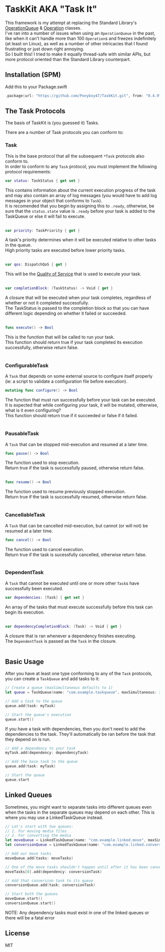 # TaskKit AKA "Task It"

This framework is my attempt at replacing the Standard Library's [OperationQueue](https://developer.apple.com/documentation/foundation/operationqueue) & [Operation](https://developer.apple.com/documentation/foundation/operation) classes.<br />
I've ran into a number of issues when using an `OperationQueue` in the past, like when it can't handle more than 100 `Operation`s and freezes indefinitely (at least on Linux), as well as a number of other intricacies that I found frustrating or just down right annoying.<br />
So I built this! I tried to make it equally thread-safe with similar APIs, but more protocol oriented than the Standard Library counterpart.

## Installation (SPM)
Add this to your Package.swift
```swift
.package(url: "https://github.com/Ponyboy47/TaskKit.git", from: "0.4.9")
```

## The Task Protocols
The basis of TaskKit is (you guessed it) Tasks.

There are a number of Task protocols you can conform to:
### Task
This is the base protocol that all the subsequent `*Task` protocols also conform to.<br />
In order to conform to any `Task` protocol, you must implement the following protocol requirements:<br />

```swift
var status: TaskStatus { get set }
```
This contains information about the current execution progress of the task and may also contain an array of log messages (you would have to add log messages in your object that conforms to `Task`).<br />
It is recomended that you begin by assigning this to `.ready`, otherwise, be sure that the `status.state` value is `.ready` before your task is added to the TaskQueue or else it will fail to execute.<br /><br />

```swift
var priority: TaskPriority { get }
```
A task's priority determines when it will be executed relative to other tasks in the queue.<br />
High priority tasks are executed before lower priority tasks.<br /><br />

```swift
var qos: DispatchQoS { get }
```
This will be the [Quality of Service](https://developer.apple.com/documentation/dispatch/dispatchqos) that is used to execute your task.<br /><br />

```swift
var completionBlock: (TaskStatus) -> Void { get }
```
A closure that will be executed when your task completes, regardless of whether or not it completed successfully.<br />
The TaskStatus is passed to the completion block so that you can have different logic depending on whether it failed or succeeded.<br /><br />

```swift
func execute() -> Bool
```
This is the function that will be called to run your task.<br />
This function should return true if your task completed its execution successfully, otherwise return false.<br /><br />

### ConfigurableTask
A `Task` that depends on some external source to configure itself properly (ie: a script to validate a configuration file before execution).

```swift
mutating func configure() -> Bool
```
The function that must run successfully before your task can be executed. It is expected that while configuring your task, it will be mutated, otherwise, what is it even configuring?<br />
This function should return true if it succeeded or false if it failed.<br /><br />

### PausableTask
A `Task` that can be stopped mid-execution and resumed at a later time.

```swift
func pause() -> Bool
```
The function used to stop execution.<br />
Return true if the task is successfully paused, otherwise return false.<br /><br />

```swift
func resume() -> Bool
```
The function used to resume previously stopped execution.<br />
Return true if the task is successfully resumed, otherwise return false.<br /><br />

### CancellableTask
A `Task` that can be cancelled mid-execution, but cannot (or will not) be resumed at a later time.

```swift
func cancel() -> Bool
```
The function used to cancel execution.<br />
Return true if the task is sucessfully cancelled, otherwise return false.<br /><br />

### DependentTask
A `Task` that cannot be executed until one or more other `Task`s have successfully been executed.

```swift
var dependencies: [Task] { get set }
```
An array of the tasks that must execute successfully before this task can begin its execution.<br /><br />

```swift
var dependencyCompletionBlock: (Task) -> Void { get }
```
A closure that is ran whenever a dependency finishes executing.<br />
The `DependentTask` is passed as the `Task` in the closure.<br /><br />

## Basic Usage

After you have at least one type conforming to any of the `Task` protocols, you can create a `TaskQueue` and add tasks to it:
```swift
// Create a queue (maxSimultaneous defaults to 1)
let queue = TaskQueue(name: "com.example.taskqueue", maxSimultaneous: 2)

// Add a task to the queue
queue.add(task: myTask)

// Start the queue's execution
queue.start()
```

If you have a task with dependencies, then you don't need to add the dependencies to the task.
They'll automatically be ran before the task that they depend on is run.
```swift
// Add a dependency to your task
myTask.add(dependency: dependencyTask)

// Add the base task to the queue
queue.add(task: myTask)

// Start the queue
queue.start
```

## Linked Queues

Sometimes, you might want to separate tasks into different queues even when the tasks in the separate queues may depend on each other.
This is where you may use a LinkedTaskQueue instead.
```swift
// Let's start with two queues:
// 1. For moving media files
// 2. For converting the media
let moveQueue = LinkedTaskQueue(name: "com.example.linked.move", maxSimultaneous: 5)
let conversionQueue = LinkedTaskQueue(name: "com.example.linked.conversion", linkedTo: moveQueue)

// Add our move tasks
moveQueue.add(tasks: moveTasks)

// One of the move tasks shouldn't happen until after it has been converted
moveTasks[0].add(dependency: conversionTask)

// Add that conversion task to its queue
conversionQueue.add(task: conversionTask)

// Start both the queues
moveQueue.start()
conversionQueue.start()
```
NOTE: Any dependency tasks must exist in one of the linked queues or there will be a fatal error

## License
MIT
